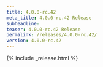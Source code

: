 ```yaml
---
title: 4.0.0-rc.42
meta_title: 4.0.0-rc.42 Release
subheadline: 
teaser: 4.0.0-rc.42 Release
permalink: /releases/4.0.0-rc.42/
version: 4.0.0-rc.42
---
```


{% include _release.html %}

